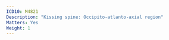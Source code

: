 ```yaml
---
ICD10: M4821
Description: "Kissing spine: Occipito-atlanto-axial region"
Matters: Yes
Weight: 1
---
```


